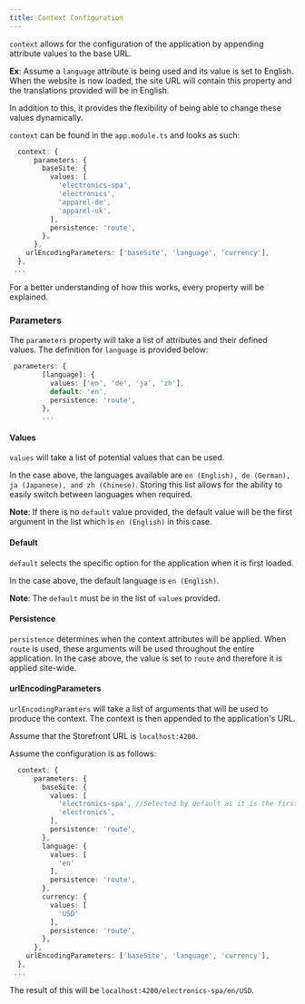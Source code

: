 ```yaml
---
title: Context Configuration
---
```


`context` allows for the configuration of the application by appending attribute values to the base URL.

**Ex**: Assume a `language` attribute is being used and its value is set to English.
When the website is now loaded, the site URL will contain this property and the translations provided will be in English.

In addition to this, it provides the flexibility of being able to change these values dynamically.

`context` can be found in the `app.module.ts` and looks as such:

```typescript
  context: {
      parameters: {
        baseSite: {
          values: [
            'electronics-spa',
            'electronics',
            'apparel-de',
            'apparel-uk',
          ],
          persistence: 'route',
        },
      },
    urlEncodingParameters: ['baseSite', 'language', 'currency'],
  },
 ...
```

For a better understanding of how this works, every property will be explained.

### Parameters

The `parameters` property will take a list of attributes and their defined values.
The definition for `language` is provided below:

```typescript
 parameters: {
        [language]: {
          values: ['en', 'de', 'ja', 'zh'],
          default: 'en',
          persistence: 'route',
        },
        ...
```

#### Values

`values` will take a list of potential values that can be used.

In the case above, the languages available are `en (English), de (German), ja (Japanese), and zh (Chinese)`.
Storing this list allows for the ability to easily switch between languages when required.

**Note**: If there is no `default` value provided, the default value will be the first argument in the list which is `en (English)` in this case.

#### Default

`default` selects the specific option for the application when it is first loaded.

In the case above, the default language is `en (English)`.

**Note**: The `default` must be in the list of `values` provided.

#### Persistence

`persistence` determines when the context attributes will be applied.
When `route` is used, these arguments will be used throughout the entire application.
In the case above, the value is set to `route` and therefore it is applied site-wide.

#### urlEncodingParameters

`urlEncodingParamters` will take a list of arguments that will be used to produce the context. The context is then appended to the application's 
URL.

Assume that the Storefront URL is `localhost:4200`.

Assume the configuration is as follows:

```typescript
  context: {
      parameters: {
        baseSite: {
          values: [
            'electronics-spa', //Selected by default as it is the first argument in the list
            'electronics',
          ],
          persistence: 'route',
        },
        language: {
          values: [
            'en'
          ],
          persistence: 'route',
        },
        currency: {
          values: [
            'USD'
          ],
          persistence: 'route',
        },
      },
    urlEncodingParameters: ['baseSite', 'language', 'currency'],
  },
 ...
```

The result of this will be `localhost:4200/electronics-spa/en/USD`.

